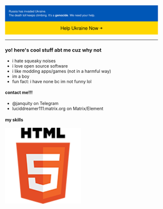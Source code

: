 [![Stand With Ukraine](https://raw.githubusercontent.com/vshymanskyy/StandWithUkraine/main/banner2-direct.svg)](https://stand-with-ukraine.pp.ua)

---

### yo! here's cool stuff abt me cuz why not

- i hate squeaky noises
- i love open source software
- i like modding apps/games (not in a harmful way)
- im a boy
- fun fact: i have none bc im not funny lol

#### contact me!!!

- @janquity on Telegram
- luciddreamer111:matrix.org on Matrix/Element


#### my skills

<img src="https://raw.githubusercontent.com/github/explore/80688e429a7d4ef2fca1e82350fe8e3517d3494d/topics/html/html.png" alt="Image description" width="250" height="250">

<!-- ixo** is a ✨ _special_ ✨ repository because its `README.md` (this file) appears on your GitHub profile.

Here are some ideas to get you started:

- 🔭 I’m currently working on ...
- 🌱 I’m currently learning ...
- 👯 I’m looking to collaborate on ...
- 🤔 I’m looking for help with ...
- 💬 Ask me about ...
- 📫 How to reach me: ...
- 😄 Pronouns: ...
- ⚡ Fun fact: ...
-->
